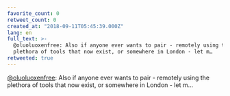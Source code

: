 ```yaml
---
favorite_count: 0
retweet_count: 0
created_at: "2018-09-11T05:45:39.000Z"
lang: en
full_text: >-
  @oluoluoxenfree: Also if anyone ever wants to pair - remotely using the
  plethora of tools that now exist, or somewhere in London - let m…
retweeted: true
---
```


[@oluoluoxenfree](https://twitter.com/oluoluoxenfree): Also if anyone ever wants
to pair - remotely using the plethora of tools that now exist, or somewhere in
London - let m…
